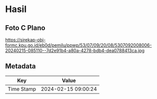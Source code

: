 # Hasil

## Foto C Plano

https://sirekap-obj-formc.kpu.go.id/eb0d/pemilu/ppwp/53/07/09/20/08/5307092008006-20240215-085110--7d2e91b4-a80a-4278-bdb4-dea0788413ca.jpg


## Metadata

| Key        | Value               |
| ---------- | ------------------- |
| Time Stamp | 2024-02-15 09:00:24 |



